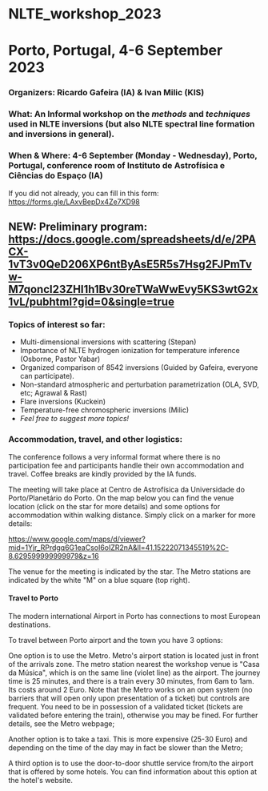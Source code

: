 # NLTE_workshop_2023

# Porto, Portugal, 4-6 September 2023 

### Organizers: Ricardo Gafeira (IA) & Ivan Milic (KIS) 

### What: An Informal workshop on the *methods* and *techniques* used in NLTE inversions (but also NLTE spectral line formation and inversions in general). 

### When & Where: 4-6 September (Monday - Wednesday), Porto, Portugal, conference room of Instituto de Astrofísica e Ciências do Espaço (IA)

If you did not already, you can fill in this form: https://forms.gle/LAxvBepDx4Ze7XD98

## NEW: Preliminary program: https://docs.google.com/spreadsheets/d/e/2PACX-1vT3v0QeD206XP6ntByAsE5R5s7Hsg2FJPmTvw-M7qoncI23ZHI1h1Bv30reTWaWwEvy5KS3wtG2x1vL/pubhtml?gid=0&single=true

### Topics of interest so far: 

- Multi-dimensional inversions with scattering (Stepan)
- Importance of NLTE hydrogen ionization for temperature inference (Osborne, Pastor Yabar)
- Organized comparison of 8542 inversions (Guided by Gafeira, everyone can participate).
- Non-standard atmospheric and perturbation parametrization (OLA, SVD, etc; Agrawal & Rast)
- Flare inversions (Kuckein)
- Temperature-free chromospheric inversions (Milic)
- *Feel free to suggest more topics!*

### Accommodation, travel, and other logistics:

The conference follows a very informal format where there is no participation fee and participants handle their own accommodation and travel. Coffee breaks are kindly provided by the IA funds. 

The meeting will take place at Centro de Astrofísica da Universidade do Porto/Planetário do Porto. On the map below you can find the venue location (click on the star for more details) and some options for accommodation within walking distance. Simply click on a marker for more details:

https://www.google.com/maps/d/viewer?mid=1Yjr_RPrdgq6G1eaCsoI6oIZR2nA&ll=41.15222071345519%2C-8.629599999999979&z=16

The venue for the meeting is indicated by the star. The Metro stations are indicated by the white "M" on a blue square (top right).

#### Travel to Porto
The modern international Airport in Porto has connections to most European destinations.

To travel between Porto airport and the town you have 3 options:

One option is to use the Metro. Metro's airport station is located just in front of the arrivals zone. The metro station nearest the workshop venue is "Casa da Música", which is on the same line (violet line) as the airport. The journey time is 25 minutes, and there is a train every 30 minutes, from 6am to 1am. Its costs around 2 Euro. Note that the Metro works on an open system (no barriers that will open only upon presentation of a ticket) but controls are frequent. You need to be in possession of a validated ticket (tickets are validated before entering the train), otherwise you may be fined. For further details, see the Metro webpage;

Another option is to take a taxi. This is more expensive (25-30 Euro) and depending on the time of the day may in fact be slower than the Metro;

A third option is to use the door-to-door shuttle service from/to the airport that is offered by some hotels. You can find information about this option at the hotel's website.



